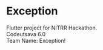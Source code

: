 # Exception

Flutter project for NITRR Hackathon.<br>
Codeutsava 6.0<br>
Team Name: Exception!<br>

